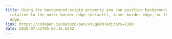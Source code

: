 ```yaml
---
title: Using the background-origin property you can position background-images
  relative to the outer border edge (default), inner border edge, or the content
  edge.
link: https://codepen.io/matuzo/pen/vYLqoRM?editors=1100
date: 2020-07-31T05:07:15.643Z
---
```

